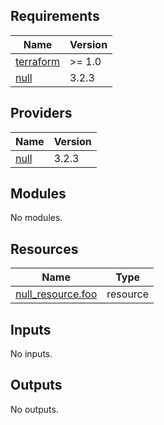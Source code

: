 ## Requirements

| Name                                                                     | Version |
| ------------------------------------------------------------------------ | ------- |
| <a name="requirement_terraform"></a> [terraform](#requirement_terraform) | >= 1.0  |
| <a name="requirement_null"></a> [null](#requirement_null)                | 3.2.3   |

## Providers

| Name                                                | Version |
| --------------------------------------------------- | ------- |
| <a name="provider_null"></a> [null](#provider_null) | 3.2.3   |

## Modules

No modules.

## Resources

| Name                                                                                                      | Type     |
| --------------------------------------------------------------------------------------------------------- | -------- |
| [null_resource.foo](https://registry.terraform.io/providers/hashicorp/null/3.2.3/docs/resources/resource) | resource |

## Inputs

No inputs.

## Outputs

No outputs.
